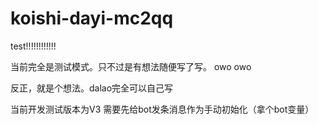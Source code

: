 # koishi-dayi-mc2qq
test!!!!!!!!!!!!

当前完全是测试模式。只不过是有想法随便写了写。
owo owo

反正，就是个想法。dalao完全可以自己写

当前开发测试版本为V3
需要先给bot发条消息作为手动初始化（拿个bot变量）
